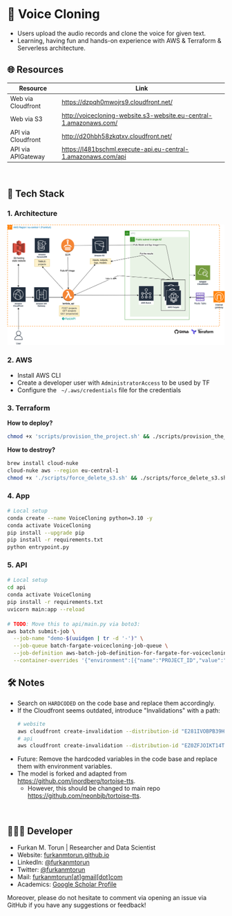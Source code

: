 # 🤖 Voice Cloning
- Users upload the audio records and clone the voice for given text.
- Learning, having fun and hands-on experience with AWS & Terraform & Serverless architecture.

## 🌐 Resources

| Resource | Link |
|---|---|
| Web via Cloudfront | https://dzpqh0mwojrs9.cloudfront.net/ |
| Web via S3 | http://voicecloning-website.s3-website.eu-central-1.amazonaws.com/ |
| API via Cloudfront | http://d20hbh58zkqtxv.cloudfront.net/ |
| API via APIGateway | https://l481bschml.execute-api.eu-central-1.amazonaws.com/api |

<br>

## 🚀 Tech Stack

### 1. Architecture

![Architecture.png](Architecture.png)

### 2. AWS

- Install AWS CLI
- Create a developer user with `AdministratorAccess` to be used by TF
- Configure the ` ~/.aws/credentials` file for the credentials

### 3. Terraform

**How to deploy?**
```bash
chmod +x 'scripts/provision_the_project.sh' && ./scripts/provision_the_project.sh
```

**How to destroy?**
```bash
brew install cloud-nuke
cloud-nuke aws --region eu-central-1
chmod +x './scripts/force_delete_s3.sh' && ./scripts/force_delete_s3.sh
```

### 4. App

```bash
# Local setup
conda create --name VoiceCloning python=3.10 -y
conda activate VoiceCloning
pip install --upgrade pip
pip install -r requirements.txt
python entrypoint.py
```

### 5. API
```bash
# Local setup
cd api
conda activate VoiceCloning
pip install -r requirements.txt
uvicorn main:app --reload

# TODO: Move this to api/main.py via boto3:
aws batch submit-job \
  --job-name "demo-$(uuidgen | tr -d '-')" \
  --job-queue batch-fargate-voicecloning-job-queue \
  --job-definition aws-batch-job-definition-for-fargate-for-voicecloning \
  --container-overrides '{"environment":[{"name":"PROJECT_ID","value":"730540022af3402482dddc7180204fbc"}]}'
```

## 🛠️ Notes
- Search on `HARDCODED` on the code base and replace them accordingly.
- If the Cloudfront seems outdated, introduce "Invalidations" with a path:
  ```bash
  # website
  aws cloudfront create-invalidation --distribution-id "E281IVOBPB39H5" --paths "/*"
  # api
  aws cloudfront create-invalidation --distribution-id "EZ0ZFJOIKT14T" --paths "/*"
  ```
- Future: Remove the hardcoded variables in the code base and replace them with environment variables.
- The model is forked and adapted from https://github.com/jnordberg/tortoise-tts.
  * However, this should be changed to main repo https://github.com/neonbjb/tortoise-tts.

<br>

## 👨🏻‍💻 Developer
- Furkan M. Torun | Researcher and Data Scientist
- Website: [furkanmtorun.github.io](https://furkanmtorun.github.io)
- LinkedIn: [@furkanmtorun](https://www.linkedin.com/in/furkanmtorun)
- Twitter: [@furkanmtorun](https://www.twitter.com/furkanmtorun)
- Mail: [furkanmtorun[at]gmail[dot]com](mailto:furkanmtorun@gmail.com) 
- Academics: [Google Scholar Profile](https://scholar.google.com/citations?user=d5ZyOZ4AAAAJ) 

Moreover, please do not hesitate to comment via opening an issue via GitHub if you have any suggestions or feedback!
